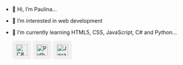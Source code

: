 - 👋 Hi, I’m Paulina...
- 👀 I’m interested in web development
- 🌱 I’m currently learning HTML5, CSS, JavaScript, C# and Python...

    <span style="display: inline-block; padding: 10px; border-radius: 5px; background-color: #f0f0f0;">
      <img height="30" src="https://img.shields.io/badge/-C%23-239120?style=flat&logo=c-sharp&logoColor=white" alt="C#"/>
    </span>

    <span style="display: inline-block; padding: 10px; border-radius: 5px; background-color: #f0f0f0;">
      <img height="30" src="https://img.shields.io/badge/-Python-3776AB?style=flat&logo=python&logoColor=white" alt="Python"/>
    </span>

    <span style="display: inline-block; padding: 10px; border-radius: 5px; background-color: #f0f0f0;">
      <img height="30" src="https://img.shields.io/badge/-JavaScript-F7DF1E?style=flat&logo=javascript&logoColor=black" alt="JavaScript"/>
    </span>
